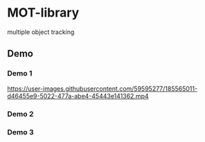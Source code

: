 # MOT-library


multiple object tracking 

## Demo

### Demo 1

https://user-images.githubusercontent.com/59595277/185565011-d46455e9-5022-477a-abe4-45443e141362.mp4

### Demo 2


### Demo 3
